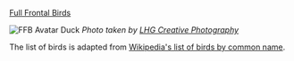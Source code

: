[Full Frontal Birds](https://fullfrontalbirds.tumblr.com/)

![FFB Avatar Duck](https://farm5.staticflickr.com/4043/4570349075_d0bbf263aa_b.jpg)
*Photo taken by [LHG Creative Photography](https://www.flickr.com/photos/16180154@N07/4570349075)*

The list of birds is adapted from [Wikipedia's list of birds by common name](https://en.wikipedia.org/wiki/List_of_birds_by_common_name).

